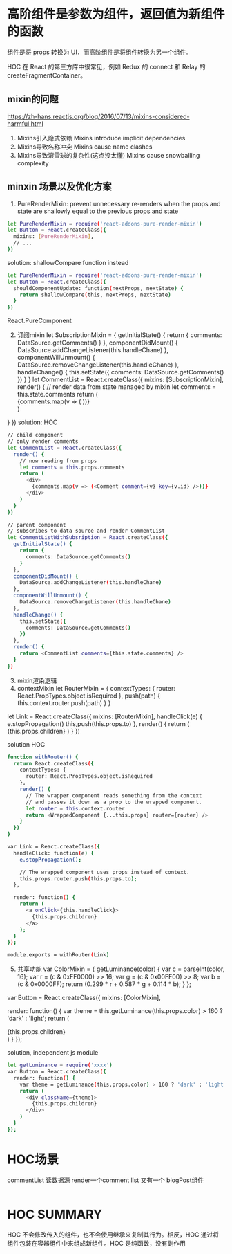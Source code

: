 # 高阶组件是参数为组件，返回值为新组件的函数
组件是将 props 转换为 UI，而高阶组件是将组件转换为另一个组件。

HOC 在 React 的第三方库中很常见，例如 Redux 的 connect 和 Relay 的 createFragmentContainer。

## mixin的问题
https://zh-hans.reactjs.org/blog/2016/07/13/mixins-considered-harmful.html
1. Mixins引入隐式依赖 Mixins introduce implicit dependencies
2. Mixins导致名称冲突 Mixins cause name clashes
3. Mixins导致滚雪球的复杂性(这点没太懂) Mixins cause snowballing complexity

## minxin 场景以及优化方案
1. PureRenderMixin: prevent unnecessary re-renders when the props and state are shallowly equal to the previous props and state
```bash
let PureRenderMixin = require('react-addons-pure-render-mixin')
let Button = React.createClass({
  mixins: [PureRenderMixin],
  // ...
})
```
solution: shallowCompare function instead
```bash
let PureRenderMixin = require('react-addons-pure-render-mixin')
let Button = React.createClass({
  shouldComponentUpdate: function(nextProps, nextState) {
    return shallowCompare(this, nextProps, nextState)
  }
})
```
React.PureComponent

2. 订阅mixin
let SubscriptionMixin = {
  getInitialState() {
    return {
      comments: DataSource.getComments()
    }
  },
  componentDidMount() {
    DataSource.addChangeListener(this.handleChane)
  },
  componentWillUnmount() {
    DataSource.removeChangeListener(this.handleChane)
  },
  handleChange() {
    this.setState({
      comments: DataSource.getComments()
    })
  }
}
let CommentList = React.createClass({
  mixins: [SubscriptionMixin],
  render() {
    // render data from state managed by mixin
    let comments = this.state.comments
    return (
      <div>
        {comments.map(v => (
          <Comment comment={v} key={v.id}>
        ))}
      </div>
    )
  }
})
solution: HOC

```bash
// child component
// only render comments
let CommentList = React.createClass({
  render() {
    // now reading from props
    let comments = this.props.comments
    return (
      <div>
        {comments.map(v => (<Comment comment={v} key={v.id} />))}
      </div>
    )
  }
})

// parent component
// subscribes to data source and render CommentList
let CommentListWithSubsription = React.createClass({
  getInitialState() {
    return {
      comments: DataSource.getComments()
    }
  },
  componentDidMount() {
    DataSource.addChangeListener(this.handleChane)
  },
  componentWillUnmount() {
    DataSource.removeChangeListener(this.handleChane)
  },
  handleChange() {
    this.setState({
      comments: DataSource.getComments()
    })
  },
  render() {
    return <CommentList comments={this.state.comments} />
  }
})

```

3. mixin渲染逻辑
4. contextMixin
let RouterMixin = {
  contextTypes: {
    router: React.PropTypes.object.isRequired
  },
  push(path) {
    this.context.router.push(path)
  }
}

let Link = React.createClass({
  mixins: [RouterMixin],
  handleClick(e) {
    e.stopPropagation()
    this,push(this.props.to)
  },
  render() {
    return (
      <a onClick={this.handleClick}>{this.props.children}</a>
    )
  }
})

solution HOC

```bash
function withRouter() {
  return React.createClass({
    contextTypes: {
      router: React.PropTypes.object.isRequired
    },
    render() {
      // The wrapper component reads something from the context
      // and passes it down as a prop to the wrapped component.
      let router = this.context.router
      return <WrappedComponent {...this.props} router={router} />
    }
  })
}

var Link = React.createClass({
  handleClick: function(e) {
    e.stopPropagation();

    // The wrapped component uses props instead of context.
    this.props.router.push(this.props.to);
  },

  render: function() {
    return (
      <a onClick={this.handleClick}>
        {this.props.children}
      </a>
    );
  }
});

module.exports = withRouter(Link)

```

5. 共享功能
var ColorMixin = {
  getLuminance(color) {
    var c = parseInt(color, 16);
    var r = (c & 0xFF0000) >> 16;
    var g = (c & 0x00FF00) >> 8;
    var b = (c & 0x0000FF);
    return (0.299 * r + 0.587 * g + 0.114 * b);
  }
};

var Button = React.createClass({
  mixins: [ColorMixin],

  render: function() {
    var theme = this.getLuminance(this.props.color) > 160 ? 'dark' : 'light';
    return (
      <div className={theme}>
        {this.props.children}
      </div>
    )
  }
});

solution, independent js module
```bash
let getLuminance = require('xxxx')
var Button = React.createClass({
  render: function() {
    var theme = getLuminance(this.props.color) > 160 ? 'dark' : 'light';
    return (
      <div className={theme}>
        {this.props.children}
      </div>
    )
  }
});

```

# HOC场景
commentList 读数据源 render一个comment list
又有一个 blogPost组件
```bash

```

# HOC SUMMARY
HOC 不会修改传入的组件，也不会使用继承来复制其行为。相反，HOC 通过将组件包装在容器组件中来组成新组件。HOC 是纯函数，没有副作用
